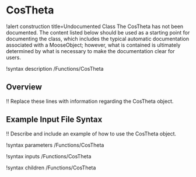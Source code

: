 # CosTheta

!alert construction title=Undocumented Class
The CosTheta has not been documented. The content listed below should be used as a starting point for
documenting the class, which includes the typical automatic documentation associated with a
MooseObject; however, what is contained is ultimately determined by what is necessary to make the
documentation clear for users.

!syntax description /Functions/CosTheta

## Overview

!! Replace these lines with information regarding the CosTheta object.

## Example Input File Syntax

!! Describe and include an example of how to use the CosTheta object.

!syntax parameters /Functions/CosTheta

!syntax inputs /Functions/CosTheta

!syntax children /Functions/CosTheta
